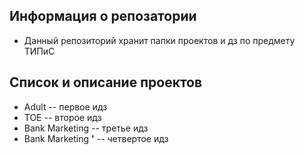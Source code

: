 ## Информация о репозатории 
- Данный репозиторий хранит папки проектов и дз по предмету ТИПиС
## Список и описание проектов
- Adult -- первое идз
- TOE -- второе идз
- Bank Marketing -- третье идз
- Bank Marketing **'** -- четвертое идз